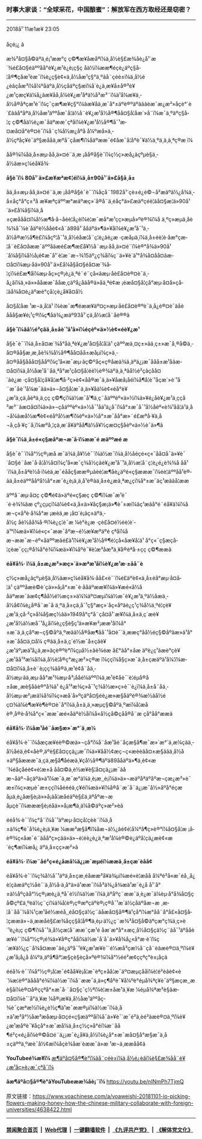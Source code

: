 ### 时事大家谈：“全球采花，中国酿蜜”：解放军在西方取经还是窃密？
------------------------

<div class="published">
 <span class="date" title="ä¸­å½æ¶é´">
  <time datetime="2018-11-01T23:05:13+08:00">
   2018å¹´11æ1æ¥ 23:05
  </time>
 </span>
</div>
<br/>
<div class="wsw">
 <span class="dateline">
  åçé¡¿ â
 </span>
 <p>
  æ¾³å¤§å©äºä¸é¡¹ææ°ç ç©¶æ¥åæåºï¼ä¸­å½è§£æ¾åè¿å¹´æ´¾é£å¤§éäººåå°è¥¿æ¹è¿è¡ç§ç åä½ï¼ææ¶éçè¿äºç§å­¦å®¶çåæ¹èæ¯ï¼è¿ç§è¢«ä¸­å½åæ¹ç§°ä¸ºâå¨çéè±ï¼ä¸­å½é¿èâçåæ³ï¼å¼ºåäºä¸­å½çåäºç§æï¼å´è¿ä¸æ­¥å±å®³è¥¿æ¹çæç¥ä¼å¿ãæ¥åå¸å¼è¥¿æ¹åªä½å³æ³¨ï¼ä¹å¼æ¥ä¸­å½å®åªçæ¹è¯ï¼ç¯çæ¶æ¥ç§°ï¼âæ¥åä¸æ¯å°±äºè®ºäºãããèæ¯æ¿æ²»åçè°´è´£âãå°åºä¸­å½åæ¹äººåæ¯å¦ä½å¨è¥¿æ¹å½å®¶åå¤§å­¦åæ´»å¨ï¼æ¯ä¸ºäºç§å­¦ç ç©¶åä½è¿æ¯åäºææ¯çªåï¼è¥¿æ¹å½å®¶å¯¹æ­¤æå¤å°è®¤è¯ï¼å¨ç¾å½æ¿åºå å¼ºæå»ä¸­å½çªåç¥è¯äº§æååä¸æºå¯çåæ¶ï¼åäºææ¯é¢åæ¯å¦åºè¯¥ä½ä¸ºä¸ä¸ä¸ªç®æ ï¼
 </p>
 <p>
  åå®¾ï¼åä¸­å±æµ·åå¸ä»¤é¨ä¸­æ ¡åå®å§è¯ï¼ç½ç»æå¿ãçºµè§ä¸­å½ãæ»ç¼éå¥å¾·
 </p>
 <div class="wsw__embed">
 </div>
 <p>
  <strong>
   å§è¯ï¼ 80å¹´ä»£æ­¥æªæ¢¦éï¼ä¸­å±90å¹´ä»£å§å¸å±
  </strong>
 </p>
 <p>
  åä¸­å±æµ·åå¸ä»¤é¨ä¸­æ ¡åå®å§è¯è¯´ï¼åçå¨1982å¹´çè±é¿é©¬å²æäºä½¿å¾ä¸­å±åç°å°ç±³å æ­¥æªçäººæ°æäºæç»´å®å¨ä¸éåç°ä»£æäºçéè¦ãå¤§æ¦ä»90å¹´ä»£å¼å§ï¼ä¸­å±çæååå¤ï¼å½æ¶å·å¬åéè¦å¿èï¼è¦æ¯æå°æ¹çç»æµå»ºè®¾ï¼å ä¸ºç»æµä¸åè¾¾å¯¼è´åäºè½ååè¢«å¨ã89å¹´å­åäºä»¶ä»¥åï¼è¥¿æ¹å¯¹ä¸­å½å®æ½å¶è£ï¼åçº¦å¯¹ä¸­å½éåæ­¦å¨ç¦è¿ãè¿æ ·çæåµä¸ï¼ä¸­å±éè¦è·åæ°çæ­¦å¨è£å¤åææ¯äººåãæé£æ¶æ­£å¥½å¨æµ·åå¸ä»¤é¨ï¼è®°å¾ä»90å¹´å¼å§ï¼å½å¡é¢æ¯å¹´è¦æ¨æ¬¾15äº¿ç¾åï¼ç¨ä»¥è´­ä¹°å¾å¤åå¤ãæ­¤å¤ï¼æµ·åä»90å¹´ä»£å¼å§å¤§éå¤æ´¾å­¦çï¼é£æ¶åï¼æµ·åç»ç®¡è¿ä¸ªé¨é¨çå«âæµ·åè£å¤è®¤è¯ä¸­å¿âï¼ä¸»ä»»ååææ¯ååæ¸çäºå¿å­ãå®ä»åä¸ªé¢æ ¡éæå¤§å­¦çå°æµ·å¤å»çå­¦ãå¾å¤è¿äºæè°çå­¦çè¿å¥å¤å½
 </p>
 <p>
  å¤§å­¦åæ ¹æ¬ä¸å­¦ä¹ ï¼èæ¯æ¶éææ¥äº¤ç»æµ·åè£å¤è®ºè¯ä¸­å¿è®¤è¯ãåèååå§æ¥é¡¹ç®ï¼ç¶åä¾¿æäº93å¹´çä¸­å½æ­¦å¨åè®®ã
 </p>
 <p>
  <strong>
   å§è¯ï¼âå½é²çâä¸­å±åè´¹å¹å»ï¼éçèº«ä»½è¢«éè¥¿æ¹
  </strong>
 </p>
 <p>
  å§è¯è¯´ï¼ä¸­å±å¤æ´¾å°åä¸ªè¥¿æ¹å¤§å­¦å­¦ä¹ çäººæä¸¤ç±»ãä¸ç±»æ¯å¸®å©ä¸­å¤®åå§æ¸æ¸åè¾¾å½å®¶åå¤åå±æåµï¼ç»ä¸­å¤®åå§ååå¤§ååºï¼ç¹å«æ¯æµ·ãç©ºåç«ç®­åæä¾ä¸äºä¿¡æ¯ååå±æ¹åãæ­¤å¤ï¼ä¸­å½åæ¹å¨åä¸ªå°æ¹çå¤§å­¦éé½è®¾äºä¸ä¸ªâå½é²çâçåå¤´ãè¿æ ·çå¤§å­¦çå¥å­¦æ¶å·²ç»è¢«åå®æ¯ä¸ä»¥åæå¡åéï¼å¶å­¦è´¹åçæ´»è´¹å¨æ¯åè´¹å¼æ¯ãä»ä»¬å¤§å­¦æ¯ä¸ä»¥åä¼è¢«éå°è¥¿æ¹ä¸çä¸åèªä¸ä¸çç ç©¶çï¼ä½æ¯å¹¶ä¸ç¨åäººèº«ä»½ï¼ä»¥é¿åè¥¿æ¹ä¸ççå³æ³¨ãæ­¤å¤ï¼ä»ä»¬çåäººèº«ä»½å¯¹åä¹ä¿å¯ï¼å°±æ¯å¯¹å½åèº«è¾¹åå­¦ä¹ä¸å¬å¼ãæå½æ¶è¢«éåºå½æ¶ï¼èº«ä»½å°±æ¯åå°æ»¨é£æºå·¥ä¸å¬å¸çå·¥ç¨å¸ï¼æºå¸¦çä¸æ´å¥äºåå¶ä½å¥½çæ¤ç§åèº«ä»½è¯ä»¶ã
 </p>
 <p>
  <strong>
   å§è¯ï¼ä¸­å±é«ç§æåºæ¬æ¯å·ï¼ææ¯é æäººæé æ
  </strong>
 </p>
 <p>
  å§è¯è¯´ï¼å°½ç®¡æå æ¯ä¾ä¸å¥½è¯´ï¼ä½æ¯ï¼ä¸­å½åéçé«ç«¯åå¤å¯ä»¥è¯´å¤§é¨åæ¯å·å­¦å½å¤ï¼ç¹å«æ¯ç¾å½çãè¥¿æ¹å¯¹ä¸­å½æ­¦å¨ç¦è¿é¿è¾¾å åå¹´ï¼ä¸­å±åªè½å·ï¼èä¸æ¯éååç§ææ®µãèè¦æ¶åè¿äºé«ç§æææ¯ï¼éè¦äººåå¹è®­ãä¸­å±éäººååºå½å°±æ¯è¿è¡ä¸ä¸å¹è®­ãä¸­å±è¿æä¸ªæ¿ç­ï¼å°±æ¯âç¹æâãå¦ææ
 </p>
 <p>
  äººå¨æµ·å¤ç ç©¶é¢ä»äºé«ç§æç ç©¶ï¼æ¯æ¹è¯´é·è¾¾ãæ çº¿çµç­ï¼ä¼è¢«ä¸­å±ä»¥åç§æ¡ä»¶è¯±æï¼âç¹æâå°é¨éå¥ä¼ï¼åæ¬ç«å³è·å¾å°æ ¡æèä¸­æ ¡å¤´è¡ãç±äºä¸­å½ç åè½åå¾å·®ï¼è¿ç¦è¯æ ¼è°è¿æ ·çè£å¤é½éè¦è´­ä¹°ï¼æä»¥ï¼é«ç«¯ææ¯åºæ¬é½æ¥æºäºé çªåï¼åæ¬ææ¯æ¬èº«åäººæãé£ä¹ï¼è¥¿æ¹å½å®¶è¦çå«åæ¥å­¦ä¹ å°ç«¯ç§æçå­¦çèæ¯çç¡®å¾å°é¾ï¼æä»¥ï¼åºè¯¥è¦æ³åæ³ä¸¥å®èªå·±çç ç©¶ææã
 </p>
 <p>
  <strong>
   éå¥å¾· ï¼ä¸­å±æ¿æ²»æç»´ä»æªæ¹åï¼è¥¿æ¹æ·±åå¨è
  </strong>
 </p>
 <p>
  ç½ç»æå¿ãçºµè§ä¸­å½ãæ»ç¼éå¥å¾·åå£«è¯´ï¼é£äºè¢«ä¸­å±éå°æµ·å¤å­¦ä¹ çäººåæè©è´çä»»å¡å°±æ¯è·ååäºææ¥ï¼ä»¥æé«å½ååäºææ¯ãæ¢ç¶åå½é½æç±»ä¼¼äº¤æµï¼ä½æ¯è¥¿æ¹ä¸ºä½åæä¸­å½å¢ï¼è¿å®å¨æ¯å ä¸ºä¸­å±çä¸å¯¹ç§°æç»´åç«åºãè¿ç¹ç¾å½ä¸ºé¦çè¥¿æ¹ä¸çå·²ç»å¼å§æç½ãä»1949å°ç°å¨çå¤å¹´æ¥ï¼ä¸­å±ä¸ç´æè¥¿æ¹å½ä½æå¯¹å¿åï¼è¿ç§è§ç¹ä»æ¥æ²¡ææ¹åï¼å°±æ¯ä¸ä¸çåºæ¬ç§©åºä¸ºæãä½å®åæ¶åå¯¹å¤è¯´ä¸ææç°å­å½éç§©åºãæ»ä¹å°±æ¯åå¤ä¸¤å¼ ç®ãä¸­å±ä¸ç´é½æ¯å±çâè¥¿æ¹äº¡æä¹å¿ä¸æ­»âçè®ºè°ï¼çµå½±ãè¾éæ å£°ãå°±åæ äºè¿ç¹ãæè°çè¥¿æ¹åå¹³æ¼åï¼ä¸­å½è¦å®ç°æ¿æ²»ç®æ ï¼ç­ç­ï¼å§ç»æ¯ä¸­å±çæäºä¹å¼¦ï¼æ­¤å¤ï¼ä¸­å±è¨è¡çç¾ãå®ä¸æ¹é¢å¨åä¸­å½æµ·ãä¸æµ·åå°æ¹¾æµ·å³¡ååé¼äººï¼ä¸æ¹é¢åè¯´è¦éµå®å±åæ¸¸æè§åãè®°å¾ä¹ è¿å¹³æ¾ç»å¯¹ç¾å½æ»ç»è¯´è¿ï¼ä¸­å±å¨åä¸­å½æµ·æ²¡æä¼å¾ï¼ç»æå´å»ºç­äºå¤§éè¿æ»æ§åäºè®¾æ½ãå½éç¤¾ä¼è¶æ¥è¶è®¤è¯å°ï¼ä¸­å±ä¸ä¸»æµç§©åºä¸ºæï¼å¦æåè®¸å®è·å¾å°ç«¯ææ¯æé«åäºè½åï¼å«å½çå©çåå®å¨æ çå°åå°ææã
 </p>
 <p>
  <strong>
   éå¥å¾· ï¼åæ¹åé¨åæ§æ»´æ°´ä¸æ¼
  </strong>
 </p>
 <p>
  éå¥å¾·è¯´ï¼åæçæ¥éè®©æä»¬çå°ï¼å¨åæ¹åé¨åçæ§å¶æ¯æ»´æ°´ä¸æ¼çãä¸­å½åéä¸è¢«åè®¸äºè§£å¤ççä¿¡æ¯ï¼ä»¥åå½¢æç¬ç«æèèâå¤±æ§âãä¸­å½å±äº§åæææ¯ä¸çä¸æ§å¶åéæä¸¥çå½å®¶äºã89å­åäºä»¶ä¸­è¢«æ´¾éåçåéè¢«è¦æ±å åå¤©ä¸è½æ¥è§¦å¤çä¿¡æ¯ãåæ¬åäº¬åçäºä»ä¹ï¼æ¯ä¸æ¯æ°ä¼ä¸è¡æ¸¸è¡ï¼ä»ä»¬æäºåªäºåºæ¬çæ¿æ²»è¯æ±ï¼ç»æµè¯æ±ç­ç­ï¼åéééä¸ç¥éï¼æä»¥ï¼å®å¨æ¯å¨ä¿¡æ¯å½»åºå°éçæåµä¸è¿åæ§è¡ä»»å¡ãå¦æåéäºè§£ä¸äºåºæ¬æåµçè¯ï¼æææ§è¡éåä»»å¡æ¶ä¸ä¼å©äºç»æ²»èã
 </p>
 <p>
  éé­å¾·è¯´ï¼ç°å¨ï¼å¯¹äºæµ·å¤çå­¦çèè¨ï¼ä¸­å±ä¾ç¶è¯å¾è¿è¡ä¸¥æ ¼ææ³æ§å¶ï¼åæ¬ä½¿ãé¢é¦å¼ºå¶ç»è®°ï¼å¤§å­¦æ ¡å­è®¾ç«åæ¯é¨ãåå°ç»ç­ãä»ä»¬è¦éè¿è¿ä¸ªæ¹å¼è®©è¿äºå­¦çä¿æè¢«æ´èç¶æï¼æå¿ äºä¸­å±çç»æ²»ã
 </p>
 <p>
  <strong>
   éå¥å¾· ï¼æ¨åé²ç«é¿åæå¼ä¿¡æ¯æµéï¼ææä¸­å±çæ´èåå¢
  </strong>
 </p>
 <p>
  éå¥å¾·è¯´ï¼ç¾å½å¯¹äºä¸­å±çæ¸éåææ³å¥ä¾µï¼æé«è­¦æåå å¼ºé²å«æ¯éå¸¸å¿è¦çãæäºç½åè¯´ä¸­å½å·ä¸å°ä»ä¹ææ¯ï¼å³ä¾¿å¾æä¹æ¯è¿å å¹´å°±ä½åºçãå°½ç®¡æè¿ä¸ªå¯è½ï¼ä½æ¯ï¼ä¸äºåºç¨ææ¯ä¸è¿æ¯ä¼èµ·å°å¾å¤§çå©çº£ä¸ºèä½ç¨çï¼ä¾å¦è®¡ç®æºçäºè®¡ç®å¯¹æ´ä½çåäºåæ¬æ ¸æ­¦å¨åå¯¼å¼¹çæ¹åé½æéå¸¸éå¤§çä½ç¨ãåæå¤§å®¶ä¹çå°ï¼æ°åå¨å°å£«å¤§å­¦çææä»¬ä¸ææåè§£æ¾åçç§å­¦å®¶ä¸èµ·ä½¿ç¨æ¾³å¤§å©äºçæ°ç¾ä¸ç»è´¹è¿è¡ç ç©¶ï¼å¯¹ä¸­å½çæ­¦å¨ææ¯çæ¹é åæ´æ°å°±æç¸å½å¤§çä½ç¨ãå¯¹äºååèæ¥è¯´ï¼å°½ç®¡é¾ä»¥å®ç°ååï¼ä½æ¯å´å¯ä»¥å¾å¿«å°æ·è´ï¼ç´æ¥ä½¿ç¨å¾å¤ææ¯ãè¿äºå¯¹è¥¿æ¹æ¥è¯´é½æå³çæ½å¨çå¨èãæè®¤ä¸ºï¼è¥¿æ¹å¡å¿å å¼ºä¸äºå¶åº¦æ§çè§èçå»ºè®¾ï¼å°½éé²æ­¢ççªç°è±¡åçã
 </p>
 <p>
  éé­å¾·è¯´ï¼å°½ç®¡å­¦æ¯é¢åå¥è¡å­¦æ¯èªç±åå­¦æ¯äº¤æµçååï¼è¦é²èâè¢«è´¼æ¦è®°âååå°é¾ï¼ä½æ¯ï¼å¨ææ¯ä¸ä»ç¶åºè¯¥å¼ºè°éµå¾ªç¥è¯äº§æçæ¸¸æè§åï¼è®¤å®ççªå°±æ¯å·¨å¤§ç¯ç½ªï¼è¦æ±åæ¹ä¸¥æ ¼éµå¾ªæ³è§ãæ­¤å¤ï¼è¯´å°ä¸¥æ ¼å®¡æ¥ä¸­å½åæ¹äººåç­¾è¯çæªæ½ï¼è¿è½ç¶ä¹æ¯ææ®µï¼ä½æ¯ï¼ä¸­å±ä¹æ³å°½åæ³æåæµ·å¤çé«ç§æäººåï¼å¯ä»¥è¯´æ¯é²ä¸èé²ãæè®¤ä¸ºï¼è¥¿æ¹æåºè¯¥åçå°±æ¯æå¼ä¸­å±ç½ç»å°éï¼æ¨åå¶é²ç«é¿åï¼è®©å¤é¨ä¿¡æ¯è¿å¥ä¸­å½ï¼è¿å°±æ¯æå¤§å°æ§æ¯ä¸­å±çäººä¸ºæè¯å½¢æï¼åçè¾åæ´èææ¯ä»æ ¹æ¬ä¸ææåå¢ã
 </p>
 <p>
  <strong>
   YouTubeé¾æ¥ï¼
  </strong>
  <a class="wsw__a" href="https://youtu.be/9F89oI1vJ6M" target="_blank">
   æ¶äºå¤§å®¶è°ï¼âå¨çéè±ï¼ä¸­å½é¿èâï¼è§£æ¾åå¨è¥¿æ¹åç»è¿æ¯çªå¯ï¼
  </a>
 </p>
 <p>
  <strong>
   ãæ¶äºå¤§å®¶è°ãYouTubeæ­æ¾åè¡¨ï¼
  </strong>
  <a class="wsw__a" href="https://youtu.be/nINmPh7TjmQ" target="_blank">
   https://youtu.be/nINmPh7TjmQ
  </a>
 </p>
 <div class="clear">
 </div>
 <div class="mediaReplacer externalMedia">
  <div class="c-sticky-container">
   <div class="c-sticky-element" data-sp_api="youtube">
    <span class="c-sticky-element__close-el c-sticky-element__swipe-el ta-c" title="å³é­">
     <span class="ico ico-close m-0">
     </span>
    </span>
    <div class="external-content-placeholder">
    </div>
    <script>
    </script>
   </div>
  </div>
 </div>
 <p>
 </p>
 <p>
 </p>
 <p>
 </p>
 <p>
 </p>
</div>

原文链接：https://www.voachinese.com/a/voaweishi-20181101-io-picking-flowers-making-honey-how-the-chinese-military-collaborate-with-foreign-universities/4638422.html


------------------------
#### [禁闻聚合首页](https://github.com/gfw-breaker/banned-news/blob/master/README.md) &nbsp;|&nbsp; [Web代理](https://github.com/gfw-breaker/open-proxy/blob/master/README.md) &nbsp;|&nbsp;  [一键翻墙软件](https://github.com/gfw-breaker/nogfw/blob/master/README.md) &nbsp;|&nbsp; [《九评共产党》](https://github.com/gfw-breaker/9ping.md/blob/master/README.md#九评之一评共产党是什么) &nbsp;|&nbsp; [《解体党文化》](https://github.com/gfw-breaker/jtdwh.md/blob/master/README.md#绪论)